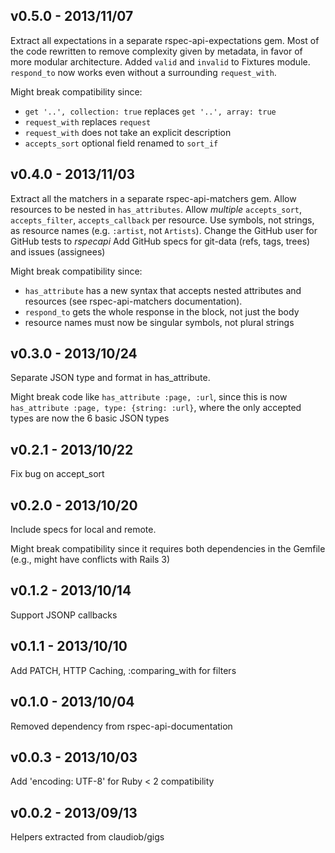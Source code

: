 v0.5.0  - 2013/11/07
--------------------

Extract all expectations in a separate rspec-api-expectations gem.
Most of the code rewritten to remove complexity given by metadata,
in favor of more modular architecture.
Added `valid` and `invalid` to Fixtures module.
`respond_to` now works even without a surrounding `request_with`.

Might break compatibility since:

* `get '..', collection: true` replaces `get '..', array: true`
* `request_with` replaces `request`
* `request_with` does not take an explicit description
* `accepts_sort` optional field renamed to `sort_if`


v0.4.0  - 2013/11/03
--------------------

Extract all the matchers in a separate rspec-api-matchers gem.
Allow resources to be nested in `has_attributes`.
Allow *multiple* `accepts_sort`, `accepts_filter`, `accepts_callback` per resource.
Use symbols, not strings, as resource names (e.g. `:artist`, not `Artists`).
Change the GitHub user for GitHub tests to *rspecapi*
Add GitHub specs for git-data (refs, tags, trees) and issues (assignees)

Might break compatibility since:

* `has_attribute` has a new syntax that accepts nested attributes and resources (see rspec-api-matchers documentation).
* `respond_to` gets the whole response in the block, not just the body
*  resource names must now be singular symbols, not plural strings

v0.3.0  - 2013/10/24
--------------------

Separate JSON type and format in has_attribute.

Might break code like `has_attribute :page, :url`, since this is now
`has_attribute :page, type: {string: :url}`, where the only accepted types
are now the 6 basic JSON types

v0.2.1  - 2013/10/22
--------------------

Fix bug on accept_sort

v0.2.0  - 2013/10/20
--------------------

Include specs for local and remote.

Might break compatibility since it requires both dependencies in the Gemfile
(e.g., might have conflicts with Rails 3)

v0.1.2  - 2013/10/14
--------------------

Support JSONP callbacks

v0.1.1  - 2013/10/10
--------------------

Add PATCH, HTTP Caching, :comparing_with for filters

v0.1.0  - 2013/10/04
--------------------

Removed dependency from rspec-api-documentation

v0.0.3  - 2013/10/03
--------------------

Add 'encoding: UTF-8' for Ruby < 2 compatibility

v0.0.2  - 2013/09/13
--------------------

Helpers extracted from claudiob/gigs